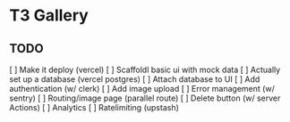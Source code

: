 # T3 Gallery

## TODO

[ ] Make it deploy (vercel)
[ ] Scaffoldl basic ui with mock data
[ ] Actually set up a database (vercel postgres)
[ ] Attach database to UI
[ ] Add authentication (w/ clerk)
[ ] Add image upload
[ ] Error management (w/ sentry)
[ ] Routing/image page (parallel route)
[ ] Delete button (w/ server Actions)
[ ] Analytics
[ ] Ratelimiting (upstash)
